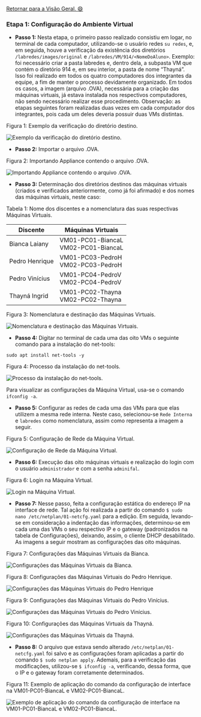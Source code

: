 [Retornar para a Visão Geral. :smile:](https://github.com/pedrohenriquee8/redes-grupo6-914/tree/main/projeto-2b-sred)

<h3>Etapa 1: Configuração do Ambiente Virtual</h3>

- **Passo 1:** Nesta etapa, o primeiro passo realizado consistiu em logar, no terminal de cada computador, utilizando-se o usuário redes `su redes`, e, em seguida, houve a verificação da existência dos diretórios `/labredes/images/original` e `/labredes/VM/914/<NomeDoAluno>`. Exemplo: foi necessário criar a pasta labredes e, dentro dela, a subpasta VM que contém o diretório 914 e, em seu interior, a pasta de nome “Thayná”. Isso foi realizado em todos os quatro computadores dos integrantes da equipe, a fim de manter o processo devidamente organizado. Em todos os casos, a imagem (arquivo .OVA), necessária para a criação das máquinas virtuais, já estava instalada nos respectivos computadores, não sendo necessário realizar esse procedimento. Observação: as etapas seguintes foram realizadas duas vezes em cada computador dos integrantes, pois cada um deles deveria possuir duas VMs distintas.

<p>Figura 1: Exemplo da verificação do diretório destino.</p>
<img src="../figuresProject/FirstStage/VerificacaoPasta.png" alt="Exemplo da verificação do diretório destino." title="Figura 1: Exemplo da verificação do diretório destino.">

- **Passo 2:** Importar o arquivo .OVA.
<p>Figura 2: Importando Appliance contendo o arquivo .OVA.</p>
<img src="../figuresProject/FirstStage/ImportarAppliance.jpg" alt="Importando Appliance contendo o arquivo .OVA." title="Figura 2: Importando Appliance contendo o arquivo .OVA.">

- **Passo 3:** Determinação dos diretórios destinos das máquinas virtuais (criados e verificados anteriormente, como já foi afirmado) e dos nomes das máquinas virtuais, neste caso:

<p>Tabela 1: Nome dos discentes e a nomenclatura das suas respectivas Máquinas Virtuais.</p>

| Discente       | Máquinas Virtuais                      |
| -------------- | -------------------------------------- |
| Bianca Laiany  | VM01-PC01-BiancaL<br>VM02-PC01-BiancaL |
| Pedro Henrique | VM01-PC03-PedroH<br>VM02-PC03-PedroH   |
| Pedro Vinícius | VM01-PC04-PedroV<br>VM02-PC04-PedroV   |
| Thayná Ingrid  | VM01-PC02-Thayna<br>VM02-PC02-Thayna   |

<p>Figura 3: Nomenclatura e destinação das Máquinas Virtuais.</p>
<img src="../figuresProject/FirstStage/ConfiguracoesAppliance.jpg" alt="Nomenclatura e destinação das Máquinas Virtuais." title="Figura 3: Nomenclatura e destinação das Máquinas Virtuais.">

- **Passo 4:** Digitar no terminal de cada uma das oito VMs o seguinte comando para a instalação do net-tools:

```
sudo apt install net-tools -y
```

<p>Figura 4: Processo da instalação do net-tools.</p>
<img src="../figuresProject/FirstStage/SudoInstall.png" alt="Processo da instalação do net-tools." title="Figura 4: Processo da instalação do net-tools.">

Para visualizar as configurações da Máquina Virtual, usa-se o comando `ifconfig -a`.

- **Passo 5:** Configurar as redes de cada uma das VMs para que elas utilizem a mesma rede interna. Neste caso, selecionou-se `Rede Interna` e `labredes` como nomenclatura, assim como representa a imagem a seguir.

<p>Figura 5: Configuração de Rede da Máquina Virtual.</p>
<img src="../figuresProject/FirstStage/RedeInternaAppliance.jpg" alt="Configuração de Rede da Máquina Virtual." title="Figura 5: Configuração de Rede da Máquina Virtual.">

- **Passo 6:** Execução das oito máquinas virtuais e realização do login com o usuário `administrador` e com a senha `adminifal`.

<p>Figura 6: Login na Máquina Virtual.</p>
<img src="../figuresProject/FirstStage/LoginVM.jpg" alt="Login na Máquina Virtual." title="Figura 6: Login na Máquina Virtual.">

- **Passo 7:** Nesse passo, feita a configuração estática do endereço IP na interface de rede. Tal ação foi realizada a partir do comando `$ sudo nano /etc/netplan/01-netcfg.yaml` para a edição. Em seguida, levando-se em consideração a indentação das informações, determinou-se em cada uma das VMs o seu respectivo IP e o gateway (padronizados na tabela de Configurações), deixando, assim, o cliente DHCP desabilitado. As imagens a seguir mostram as configurações das oito máquinas.

<p>Figura 7: Configurações das Máquinas Virtuais da Bianca.</p>
<img src="../figuresProject/FirstStage/ConfiguracaoVM-Bianca.png" alt="Configurações das Máquinas Virtuais da Bianca." title="Figura 7: Configurações das Máquinas Virtuais da Bianca.">

<p>Figura 8: Configurações das Máquinas Virtuais do Pedro Henrique.</p>
<img src="../figuresProject/FirstStage/ConfiguracaoVM-PedroH.png" alt="Configurações das Máquinas Virtuais do Pedro Henrique" title="Figura 8: Configurações das Máquinas Virtuais do Pedro Henrique">

<p>Figura 9: Configurações das Máquinas Virtuais do Pedro Vinícius.</p>
<img src="../figuresProject/SecondStage/ConfiguracoesPedroV.png" alt="Configurações das Máquinas Virtuais do Pedro Vinícius." title="Figura 9: Configurações das Máquinas Virtuais do Pedro Vinícius.">

<p>Figura 10: Configurações das Máquinas Virtuais da Thayná.</p>
<img src="../figuresProject/FirstStage/ConfiguracaoVM-Thayna.png" alt="Configurações das Máquinas Virtuais da Thayná." title="Figura 10: Configurações das Máquinas Virtuais da Thayná.">

- **Passo 8:** O arquivo que estava sendo alterado `/etc/netplan/01-netcfg.yaml` foi salvo e as configurações foram aplicadas a partir do comando `$ sudo netplan apply`. Ademais, para a verificação das modificações, utilizou-se `$ ifconfig -a`, verificando, dessa forma, que o IP e o gateway foram corretamente determinados.

<p>Figura 11: Exemplo de aplicação do comando da configuração de interface na VM01-PC01-BiancaL e VM02-PC01-BiancaL.</p>
<img src="../figuresProject/FirstStage/Rede-Bianca.jpg" alt="Exemplo de aplicação do comando da configuração de interface na VM01-PC01-BiancaL e VM02-PC01-BiancaL." title="Figura 11: Exemplo de aplicação do comando da configuração de interface na VM01-PC01-BiancaL e VM02-PC01-BiancaL.">
